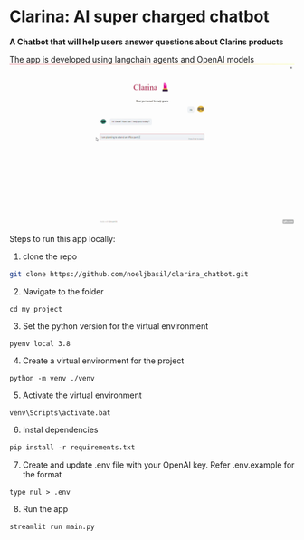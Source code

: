 # Clarina: AI super charged chatbot
**A Chatbot that will help users answer questions about Clarins products**

The app is developed using langchain agents and OpenAI models
![](https://github.com/noeljbasil/clarina_chatbot/blob/main/src/App%20gif.gif)

Steps to run this app locally:

1. clone the repo
```sh
git clone https://github.com/noeljbasil/clarina_chatbot.git
```
2. Navigate to the folder
```
cd my_project
```
3. Set the python version for the virtual environment
```
pyenv local 3.8
```
4. Create a virtual environment for the project
```
python -m venv ./venv
```
5. Activate the virtual environment
```
venv\Scripts\activate.bat
```
6. Instal dependencies
```python
pip install -r requirements.txt
```
7. Create and update .env file with your OpenAI key. Refer .env.example for the format
```
type nul > .env
```
8. Run the app
```python
streamlit run main.py
```
